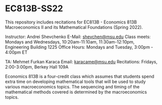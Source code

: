 # EC813B-SS22
This repository includes recitations for EC813B - Economics 813B Macroeconomics II and its Mathematical Foundations (Spring 2022).

Instructor: Andrei Shevchenko
E-Mail: shevchen@msu.edu
Class meets: Mondays and Wednesdays, 10:20am-11:10am, 11:30am-12:10pm, Engineering Building 1225 
Office Hours: Mondays and Tuesday, 3:00pm - 4:00pm ET

TA: Mehmet Furkan Karaca
Email: karacame@msu.edu
Recitations: Fridays, 2:00-3:00pm, Berkey Hall 109A

Economics 813B is a four-credit class which assumes that students spend extra time on developing mathematical tools that will be used to study various macroeconomics topics. The sequencing and timing of the mathematical methods covered is determined by the macroeconomics topics.
